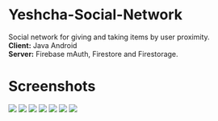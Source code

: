 # Yeshcha-Social-Network
Social network for giving and taking items by user proximity.
<br/><b>Client:</b> Java Android
<br/><b>Server:</b> Firebase mAuth, Firestore and Firestorage.

# Screenshots
![](https://github.com/erpland/Yeshcha-Social-Network/blob/master/example/start.jpeg)
![](https://github.com/erpland/Yeshcha-Social-Network/blob/master/example/login.jpeg)
![](https://github.com/erpland/Yeshcha-Social-Network/blob/master/example/home.jpeg)
![](https://github.com/erpland/Yeshcha-Social-Network/blob/master/example/post.jpeg)
![](https://github.com/erpland/Yeshcha-Social-Network/blob/master/example/profile.jpeg)
![](https://github.com/erpland/Yeshcha-Social-Network/blob/master/example/add%20post.jpeg)
![](https://github.com/erpland/Yeshcha-Social-Network/blob/master/example/settings.jpeg)
